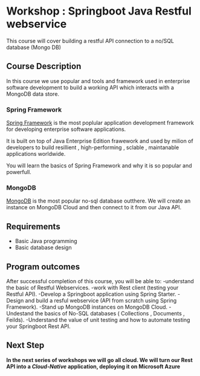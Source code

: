 # Workshop : Springboot Java Restful webservice 

This course will cover building a restful API connection to a no/SQL database (Mongo DB) 

  
## Course Description 

In this course we use popular and tools and framework used in enterprise software development to build a working API which interacts with a MongoDB data store. 

### Spring Framework

[Spring Framework](https://spring.io "Spring Framework") is the most poplular application development framework for developing enterprise software applications. 

It is built on top of Java Enterprise Edition frawework and used by milion of developers to build resillient , high-performing , sclable , maintanable applications worldwide. 

You will learn the basics of Spring Framework and why it is so popular and powerfull. 

### MongoDB 
[MongoDB](https://www.mongodb.com "MongoDB") is the most popular no-sql database outthere. We will create an instance on MongoDB Cloud and then connect to it from our Java API. 

## Requirements 
  - Basic Java programming
  - Basic database design
  
## Program outcomes
After successful completion of this course, you will be able to:
-understand the basic of Restful Webservices.
-work with Rest client (testing your Restful API).
-Develop a Springboot application using Spring Starter.
-Design and build a resful webservice (API from scratch using Spring Framework). 
-Stand up MongoDB instances on MongoDB Cloud. 
-Undestand the basics of No-SQL databases ( Collections , Documents , Feilds).
-Understand the value of unit testing and how to automate testing your Springboot Rest API. 

## Next Step
**In the next series of workshops we will go all cloud. We will turn our Rest API into a _Cloud-Native_ application, deploying it on Microsoft Azure** 



